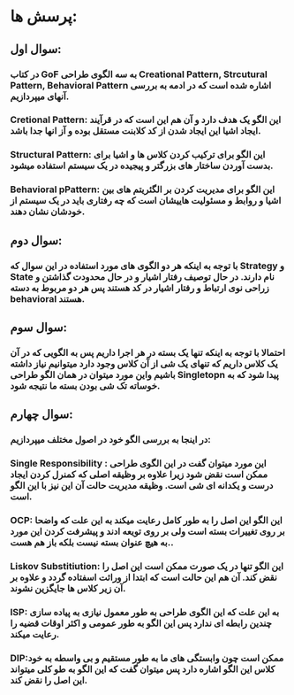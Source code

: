 # پرسش ها:
## سوال اول:
### در کتاب GoF به سه الگوی طراحی Creational Pattern, Strcutural Pattern, Behavioral Pattern اشاره شده  است که در ادمه به بررسی آنهای میپردازیم.

### Cretional Pattern: این الگو یک هدف دارد و آن هم این است که در قرآیند ایجاد اشیا این ایجاد شدن از کد کلابنت مستقل بوده و آز انها جدا باشد.
### Structural Pattern: این الگو برای ترکیب کردن کلاس ها و اشیا برای بدست آوردن ساختار های بزرگتر و پیجیده در یک سیستم استفاده میشود.
### Behavioral pPattern: این الگو  برای مدیریت کردن بر الگئریتم های بین اشیا و روابط و مسئولیت هاییشان است که چه رفتاری باید در یک سیستم از خودشان نشان دهند.

## سوال دوم:
### با توجه به اینکه هر دو الگوی های مورد استفاده در این سوال که Strategy و State نام دارند. در حال توصیف رفتار اشیار و در حال محدودت گذاشتن و زراحی نوی ارتباط و رفتار اشیار در کد هستند پس هر دو مربوط به دسته behavioral هستند.
## سوال سوم:
### احتمالا با توجه به اینکه تنها یک بسته در هر اجرا داریم پس به الگویی که در آن یک کلاس داریم که تنهای یک شی از آن کلاس وجود دارد میتوانیم نیاز داشته باشیم واین مورد میتوان در همان الگو طراحی Singletopn پیدا شود که به خوساته تک شی بودن بسته ما نتیجه شود.
## سوال چهارم:
### در اینجا به بررسی الگو خود در اصول مختلف میپردازیم:
### Single Responsibility : این مورد میتوان گفت در این الگوی طراحی ممکن است نقض شود زیرا علاوه بر وظیقه اصلی که کمنرل کردن ایجاد درست و یکدانه ای شی است. وظیقه مدیریت حالت آن این نیز با این الگو است.
### OCP: این الگو این اصل را به طور کامل رعایت میکند به این علت که واضحا بر روی تغییرات بسته است ولی بر روی تویعه ادند و پیشرفت کردن این  مورد به هیچ عنوان بسته نیست بلکه باز هم هست..
### Liskov Substitiution: این الگو تنها در یک صورت ممکن است این اصل را نقض کند. آن هم این حالت است که ابتدا از وراثت اسفتاده گردد و علاوه بر آن زیر کلاس ها جایگزین نشوند.
### ISP: به  این علت که این الگوی طراحی به طور معمول نیازی به پیاده سازی چندین رابطه ای ندارد پس این الگو  به طور عمومی و اکثر اوقات قضیه را رعایت میکند.
### DIP:ممکن است چون وابستگی های ما به طور مستقیم و بی واسطه به خود کلاس این الگو اشاره دارد پس میتوان گفت که این الگو به طو کلی میتواند این اصل را نقض کند.
